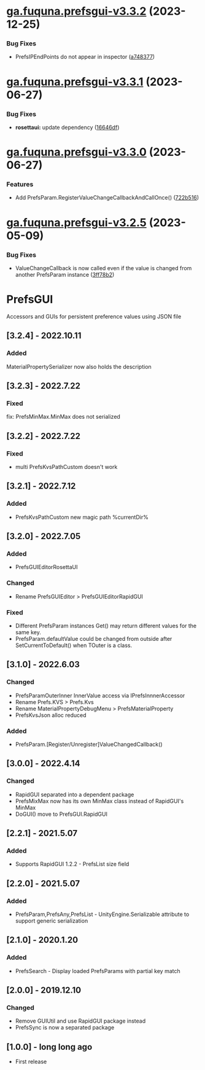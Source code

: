 # [ga.fuquna.prefsgui-v3.3.2](https://github.com/fuqunaga/PrefsGUI/compare/ga.fuquna.prefsgui-v3.3.1...ga.fuquna.prefsgui-v3.3.2) (2023-12-25)


### Bug Fixes

* PrefsIPEndPoints do not appear in inspector ([a748377](https://github.com/fuqunaga/PrefsGUI/commit/a748377115b981810710e4c04f47bbf476255051))

# [ga.fuquna.prefsgui-v3.3.1](https://github.com/fuqunaga/PrefsGUI/compare/ga.fuquna.prefsgui-v3.3.0...ga.fuquna.prefsgui-v3.3.1) (2023-06-27)


### Bug Fixes

* **rosettaui:** update dependency ([16646df](https://github.com/fuqunaga/PrefsGUI/commit/16646dfdf2b73325762283ca9c017009f647d8ef))

# [ga.fuquna.prefsgui-v3.3.0](https://github.com/fuqunaga/PrefsGUI/compare/ga.fuquna.prefsgui-v3.2.5...ga.fuquna.prefsgui-v3.3.0) (2023-06-27)


### Features

* Add PrefsParam.RegisterValueChangeCallbackAndCallOnce() ([722b516](https://github.com/fuqunaga/PrefsGUI/commit/722b516aa3540bfd3a0e70f099948dfdd27ce9ae))

# [ga.fuquna.prefsgui-v3.2.5](https://github.com/fuqunaga/PrefsGUI/compare/ga.fuquna.prefsgui-v3.2.4...ga.fuquna.prefsgui-v3.2.5) (2023-05-09)


### Bug Fixes

* ValueChangeCallback is now called even if the value is changed from another PrefsParam instance ([3ff78b2](https://github.com/fuqunaga/PrefsGUI/commit/3ff78b2930e1d6c5e4f9d01254074874f68b0171))

# PrefsGUI
Accessors and GUIs for persistent preference values using JSON file

## [3.2.4] - 2022.10.11
### Added
MaterialPropertySerializer now also holds the description

## [3.2.3] - 2022.7.22

### Fixed
fix: PrefsMinMax.MinMax does not serialized

## [3.2.2] - 2022.7.22

### Fixed
 - multi PrefsKvsPathCustom doesn't work

## [3.2.1] - 2022.7.12

### Added
 - PrefsKvsPathCustom new magic path %currentDir%

## [3.2.0] - 2022.7.05
### Added
 - PrefsGUIEditorRosettaUI

### Changed
 - Rename PrefsGUIEditor > PrefsGUIEditorRapidGUI

### Fixed
 - Different PrefsParam instances Get() may return different values for the same key.
 - PrefsParam.defaultValue could be changed from outside after SetCurrentToDefault() when TOuter is a class.


## [3.1.0] - 2022.6.03
### Changed
 - PrefsParamOuterInner InnerValue access via IPrefsInnnerAccessor
 - Rename Prefs.KVS > Prefs.Kvs
 - Rename MaterialPropertyDebugMenu > PrefsMaterialProperty
 - PrefsKvsJson alloc reduced

### Added
 - PrefsParam.[Register/Unregister]ValueChangedCallback()


## [3.0.0] - 2022.4.14
### Changed
- RapidGUI separated into a dependent package
- PrefsMixMax now has its own MinMax class instead of RapidGUI's MinMax
- DoGUI() move to PrefsGUI.RapidGUI

## [2.2.1] - 2021.5.07
### Added
- Supports RapidGUI 1.2.2 - PrefsList size field

## [2.2.0] - 2021.5.07
### Added
- PrefsParam,PrefsAny,PrefsList - UnityEngine.Serializable attribute to support generic serialization

## [2.1.0] - 2020.1.20
### Added
- PrefsSearch - Display loaded PrefsParams with partial key match

## [2.0.0] - 2019.12.10
### Changed
- Remove GUIUtil and use RapidGUI package instead
- PrefsSync is now a separated package

## [1.0.0] - long long ago
- First release
